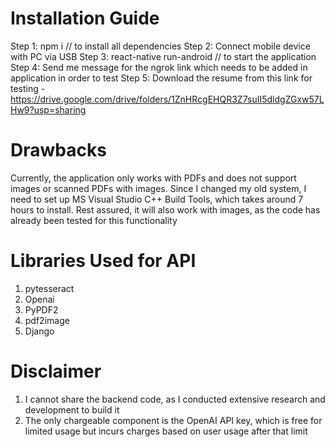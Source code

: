 # Installation Guide
Step 1: npm i // to install all dependencies
Step 2: Connect mobile device with PC via USB
Step 3: react-native run-android // to start the application
Step 4: Send me message for the ngrok link which needs to be added in application in order to test
Step 5: Download the resume from this link for testing - 
https://drive.google.com/drive/folders/1ZnHRcgEHQR3Z7suII5dldgZGxw57LHw9?usp=sharing


# Drawbacks 
Currently, the application only works with PDFs and does not support images or scanned PDFs with images. Since I changed my old system, I need to set up MS Visual Studio C++ Build Tools, which takes around 7 hours to install. Rest assured, it will also work with images, as the code has already been tested for this functionality


# Libraries Used for API
1. pytesseract
2. Openai
3. PyPDF2
4. pdf2image
5. Django


# Disclaimer
1. I cannot share the backend code, as I conducted extensive research and development to build it
2. The only chargeable component is the OpenAI API key, which is free for limited usage but incurs charges based on user usage after that limit